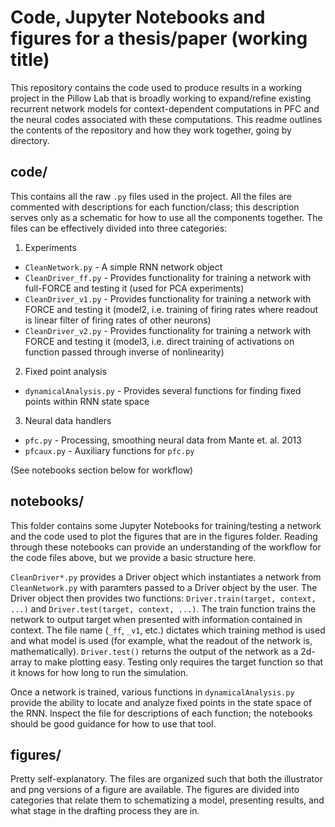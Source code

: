 # Code, Jupyter Notebooks and figures for a thesis/paper (working title)

This repository contains the code used to produce results in a working project in the Pillow Lab that is broadly working to expand/refine existing recurrent network models for context-dependent computations in PFC and the neural codes associated with these computations. This readme outlines the contents of the repository and how they work together, going by directory.

## code/
This contains all the raw `.py` files used in the project. All the files are commented with descriptions for each function/class; this description serves only as a schematic for how to use all the components together. The files can be effectively divided into three categories:

1. Experiments
  - `CleanNetwork.py` - A simple RNN network object
  - `CleanDriver_ff.py` - Provides functionality for training a network with full-FORCE and testing it (used for PCA experiments)
  - `CleanDriver_v1.py` - Provides functionality for training a network with FORCE and testing it (model2, i.e. training of firing rates where readout is linear filter of firing rates of other neurons)
  - `CleanDriver_v2.py` - Provides functionality for training a network with FORCE and testing it (model3, i.e. direct training of activations on function passed through inverse of nonlinearity)
2. Fixed point analysis
  - `dynamicalAnalysis.py` - Provides several functions for finding fixed points within RNN state space
3. Neural data handlers
  - `pfc.py` - Processing, smoothing neural data from Mante et. al. 2013
  - `pfcaux.py` - Auxiliary functions for `pfc.py`

(See notebooks section below for workflow)

## notebooks/
This folder contains some Jupyter Notebooks for training/testing a network and the code used to plot the figures that are in the figures folder. Reading through these notebooks can provide an understanding of the workflow for the code files above, but we provide a basic structure here.

`CleanDriver*.py` provides a Driver object which instantiates a network from `CleanNetwork.py` with paramters passed to a Driver object by the user. The Driver object then provides two functions: `Driver.train(target, context, ...)` and `Driver.test(target, context, ...)`. The train function trains the network to output target when presented with information contained in context. The file name (`_ff`, `_v1`, etc.) dictates which training method is used and what model is used (for
example, what the readout of the network is, mathematically). `Driver.test()` returns the output of the network as a 2d-array to make plotting easy. Testing only requires the target function so that it knows for how long to run the simulation. 

Once a network is trained, various functions in `dynamicalAnalysis.py` provide the ability to locate and analyze fixed points in the state space of the RNN. Inspect the file for descriptions of each function; the notebooks should be good guidance for how to use that tool.

## figures/
Pretty self-explanatory. The files are organized such that both the illustrator and png versions of a figure are available. The figures are divided into categories that relate them to schematizing a model, presenting results, and what stage in the drafting process they are in.


